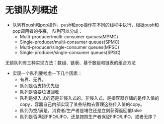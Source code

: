 # 无锁队列概述
- 队列有push和pop操作，push和pop操作在不同的线程中执行，根据push和pop调用者的多寡，
队列可以分成：
    - Multi-producer/multi-consumer queues(MPMC)
    - Single-producer/multi-consumer queues(SPMC)
    - Multi-producer/single-consumer queues(MPSC)
    - Single-producer/single-consumer queues(SPSC)

无锁队列有三种实现方法：数组、链表、基于数组和链表的组合方法

- 实现一个队列要考虑一下几个因素：
  - 有界、无界。
  - 队列是否支持优先级
  - 队列是否要垃圾回收
  - 队列是侵入式的还是非侵入式的。非侵入式，是指容器存储的是传入值的copy，容器自己内部实现了某些结构去管理这些传入值的copy。
  - 队列为空/满是，消费者/生产者是堵住还是立刻获得返回值false
  - 队列是否满足FIFO/LIFO，还是按照生产者保证FIFO/LIFO，或者无序？

